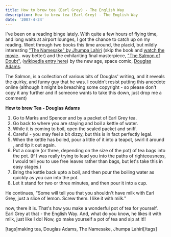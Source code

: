 ```yaml
---
title: How to brew tea (Earl Grey) - The English Way
description: How to brew tea (Earl Grey) - The English Way
date: '2007-4-24'
---
```


I've been on a reading binge lately. With quite a few hours of flying time, and long waits at airport lounges, I got the chance to catch up on my reading. Went through two books this time around, the placid, but mildly interesting ["The Namesake" by Jhumpa Lahiri][0] (skip the book and [watch the movie][1].. way better) and the exhilariting final masterpiece, ["The Salmon of Doubt",][2] ([wikipedia entry here][3]) by the new age, space comic, [Douglas][4] [Adams][5].

The Salmon, is a collection of various bits of Douglas' writing, and it reveals the quirky, and funny guy that he was. I couldn't resist putting this anecdote online (although it might be breaching some copyright - so please don't copy it any further and if someone wants to take this down, just drop me a comment)

**How to brew Tea - Douglas Adams**

1. Go to Marks and Spencer and by a packet of Earl Grey tea.
2. Go back to where you are staying and boil a kettle of water.
3. While it is coming to boil, open the sealed packet and sniff.
4. Careful - you may feel a bit dizzy, but this is in fact perfectly legal.
5. When the kettle has boiled, pour a little of it into a teapot, swirl it around , and tip it out again.
6. Put a couple (or three, depending on the size of the pot) of tea bags into the pot. (If I was really trying to lead you into the paths of righteousness, I would tell you to use free leaves rather than bags, but let's take this in easy stages.)
7. Bring the kettle back upto a boil, and then pour the boiling water as quickly as you can into the pot.
8. Let it stand for two or three minutes, and then pour it into a cup.

He continues, "Some will tell you that you shouldn't have milk with Earl Grey, just a slice of lemon. Screw them. I like it with milk."

now, there it is. That's how you make a wonderful pot of tea for yourself. Earl Grey at that - the English Way. And, what do you know, he likes it with milk, just like I do! Now, go make yourself a pot of tea and sip at it!!

\[tags\]making tea, Douglas Adams, The Namesake, Jhumpa Lahiri\[/tags\]


[0]: http://www.amazon.com/Namesake-Novel-Jhumpa-Lahiri/dp/0395927218
[1]: http://www.imdb.com/title/tt0433416/
[2]: http://www.amazon.com/Salmon-Doubt-Hitchhiking-Galaxy-Last/dp/1400045088
[3]: http://en.wikipedia.org/wiki/The_Salmon_of_Doubt
[4]: http://www.douglasadams.com/
[5]: http://en.wikipedia.org/wiki/Douglas_Adams